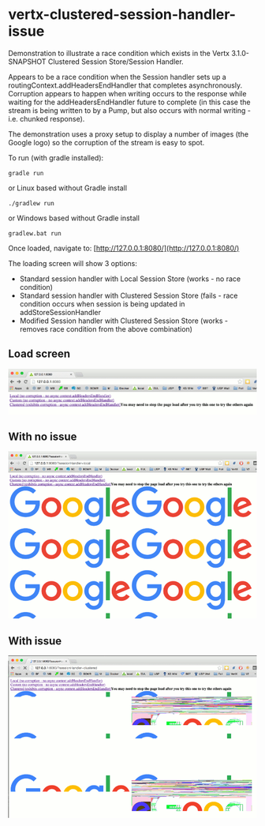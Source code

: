# vertx-clustered-session-handler-issue
Demonstration to illustrate a race condition which exists in the Vertx 3.1.0-SNAPSHOT Clustered Session Store/Session Handler.

Appears to be a race condition when the Session handler sets up a routingContext.addHeadersEndHandler that completes asynchronously. Corruption appears to happen when writing occurs to the response while waiting for the addHeadersEndHandler future to complete (in this case the stream is being written to by a Pump, but also occurs with normal writing - i.e. chunked response).

The demonstration uses a proxy setup to display a number of images (the Google logo) so the corruption of the stream is easy to spot.

To run (with gradle installed):
``` 
gradle run  
```
or Linux based without Gradle install
``` 
./gradlew run  
```
or Windows based without Gradle install
``` 
gradlew.bat run  
```

Once loaded, navigate to:
[http://127.0.0.1:8080/](http://127.0.0.1:8080/)

The loading screen will show 3 options: 
  * Standard session handler with Local Session Store (works - no race condition)
  * Standard session handler with Clustered Session Store (fails - race condition occurs when session is being updated in addStoreSessionHandler
  * Modified Session handler with Clustered Session Store (works - removes race condition from the above combination)

## Load screen
![Load screen](https://raw.githubusercontent.com/cdjones32/vertx-clustered-session-handler-issue/master/src/main/resources/load_screen.png)

## With no issue
![No issue](https://raw.githubusercontent.com/cdjones32/vertx-clustered-session-handler-issue/master/src/main/resources/no_isue.png)

## With issue
![Issue](https://raw.githubusercontent.com/cdjones32/vertx-clustered-session-handler-issue/master/src/main/resources/issue.png)
